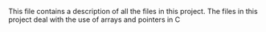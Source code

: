 This file contains a description of all the files in this project. The files in this project deal with the use of arrays and pointers in C
